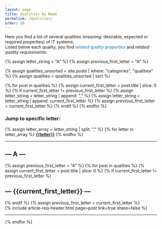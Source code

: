 ```yaml
---
layout: page
title: Qualities by Name
permalink: /qualities/
order: 20
---
```


Here you find a list of several _qualities_ (meaning: desirable, expected or required properties) of IT systems.  
Listed below each quality, you find 
*<i class="fa fa-tags" style="color: #1675b9;"></i> <span style="color: #1675b9;">related quality properties</span>*
 and 
*<i class="fa fa-lightbulb" style="color: var(--req-text-color)"></i> <span style="color: var(--req-text-color);">related quality requirements</span>*.


{% assign letter_string = "A" %}
{% assign previous_first_letter = "A" %}

{% assign qualities_unsorted = site.posts | where: "categories", "qualities" %}
{% assign qualities = qualities_unsorted | sort %}

{% for post in qualities  %}
    {% assign current_first_letter = post.title | slice: 0 %}
    {% if current_first_letter != previous_first_letter %}
        {% assign letter_string = letter_string | append: "," %}
        {% assign letter_string = letter_string | append: current_first_letter %}
        {% assign previous_first_letter = current_first_letter %}
    {% endif %}
{% endfor %}

### Jump to specific letter:

{% assign letter_array = letter_string | split: "," %}
{% for letter in letter_array %}
<nobr>
<b><a class="hov" href="{{site.baseurl}}/qualities/#{{letter|slugize}}">{{letter}}</a></b>
</nobr>
{% endfor %}

<div id="search-results">
    <hr id="first-hr" class="with-no-margin"/>
    <h2 ID = "A"> &mdash; A &mdash; </h2>
    {% assign previous_first_letter = "A" %}
    {% for post in qualities  %}
    {% assign current_first_letter = post.title | slice: 0 %}
    {% if current_first_letter != previous_first_letter %}
    <h2 ID = {{current_first_letter}}> &mdash; {{current_first_letter}} &mdash; </h2>
    {% endif %}
    {% assign previous_first_letter = current_first_letter %}
    <div class="article-wrapper">
        <article>
            {% include article-req-header.html page=post link=true share=false %}
        </article>
    </div>
    <hr class="with-no-margin"/>
    {% endfor %}
</div>

